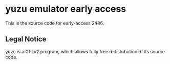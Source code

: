 yuzu emulator early access
=============

This is the source code for early-access 2486.

## Legal Notice

yuzu is a GPLv2 program, which allows fully free redistribution of its source code.